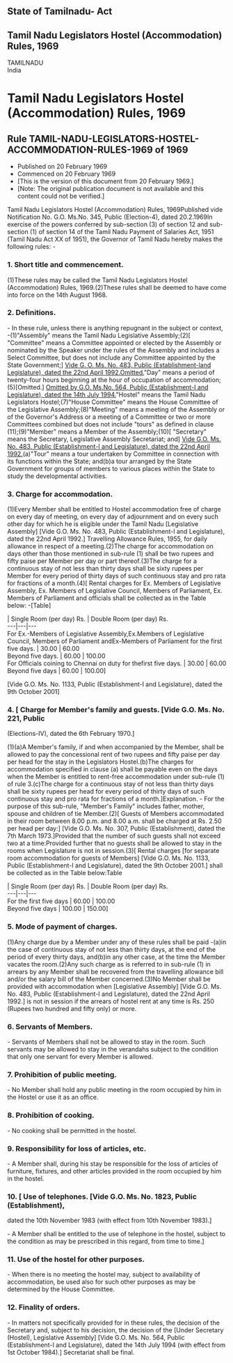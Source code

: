 ## State of Tamilnadu- Act

## Tamil Nadu Legislators Hostel (Accommodation) Rules, 1969

TAMILNADU  
India

# Tamil Nadu Legislators Hostel (Accommodation) Rules, 1969

## Rule TAMIL-NADU-LEGISLATORS-HOSTEL-ACCOMMODATION-RULES-1969 of 1969

  * Published on 20 February 1969 
  * Commenced on 20 February 1969 
  * [This is the version of this document from 20 February 1969.] 
  * [Note: The original publication document is not available and this content could not be verified.] 

Tamil Nadu Legislators Hostel (Accommodation) Rules, 1969Published vide
Notification No. G.O. Ms.No. 345, Public (Election-4), dated 20.2.1969In
exercise of the powers conferred by sub-section (3) of section 12 and sub-
section (1) of section 14 of the Tamil Nadu Payment of Salaries Act, 1951
(Tamil Nadu Act XX of 1951), the Governor of Tamil Nadu hereby makes the
following rules: -

### 1. Short title and commencement.

(1)These rules may be called the Tamil Nadu Legislators Hostel (Accommodation)
Rules, 1969.(2)These rules shall be deemed to have come into force on the 14th
August 1968.

### 2. Definitions.

\- In these rule, unless there is anything repugnant in the subject or
context, -(1)"Assembly" means the Tamil Nadu Legislative Assembly;(2)[
"Committee" means a Committee appointed or elected by the Assembly or
nominated by the Speaker under the rules of the Assembly and includes a Select
Committee, but does not include any Committee appointed by the State
Government;] [Vide G. O. Ms. No. 483, Public (Establishment-land Legislature),
dated the 22nd April 1992.](3)[Omitted.](4)"Day" means a period of twenty-four
hours beginning at the hour of occupation of accommodation;(5)[Omitted.]
[Omitted by G.O. Ms.No. 564, Public (Establishment-I and Legislature), dated
the 14th July 1994.](6)"Hostel" means the Tamil Nadu Legislators
Hostel;(7)"House Committee" means the House Committee of the Legislative
Assembly;(8)"Meeting" means a meeting of the Assembly or of the Governor's
Address or a meeting of a Committee or two or more Committees combined but
does not include "tours" as defined in clause (11);(9)"Member" means a Member
of the Assembly;(10)[ "Secretary" means the Secretary, Legislative Assembly
Secretariat; and] [Vide G.O. Ms. No. 483, Public (Establishment-I and
Legislature), dated the 22nd April 1992.](11)(a)"Tour" means a tour undertaken
by Committee in connection with its functions within the State; and(b)a tour
arranged by the State Government for groups of members to various places
within the State to study the developmental activities.

### 3. Charge for accommodation.

(1)Every Member shall be entitled to Hostel accommodation free of charge on
every day of meeting, on every day of adjournment and on every such other day
for which he is eligible under the Tamil Nadu [Legislative Assembly] [Vide
G.O. Ms. No. 483, Public (Establishment-I and Legislature), dated the 22nd
April 1992.] Travelling Allowance Rules, 1955, for daily allowance in respect
of a meeting.(2)The charge for accommodation on days other than those
mentioned in sub-rule (1) shall be two rupees and fifty paise per Member per
day or part thereof.(3)The charge for a continuous stay of not less than
thirty days shall be sixty rupees per Member for every period of thirty days
of such continuous stay and pro rata for fractions of a month.(4)[ Rental
charges for Ex. Members of Legislative Assembly, Ex. Members of Legislative
Council, Members of Parliament, Ex. Members of Parliament and officials shall
be collected as in the Table below: -[Table]

| Single Room (per day) Rs. | Double Room (per day) Rs.  
---|---|---  
For Ex.-Members of Legislative Assembly,Ex.Members of Legislative Council, Members of Parliament andEx-Members of Parliament for the first five days. | 30.00 | 60.00  
Beyond five days. | 60.00 | 100.00  
For Officials coining to Chennai on duty for thefirst five days. | 30.00 | 60.00  
Beyond five days | 60.00 | 100.00]  
  
[Vide G.O. Ms. No. 1133, Public (Establishment-I and Legislature), dated the
9th October 2001]

### 4. [ Charge for Member's family and guests. [Vide G.O. Ms. No. 221, Public
(Elections-IV), dated the 6th February 1970.]

(1)(a)A Member's family, if and when accompanied by the Member, shall be
allowed to pay the concessional rent of two rupees and fifty paise per day per
head for the stay in the Legislators Hostel.(b)The charges for accommodation
specified in clause (a) shall be payable even on the days when the Member is
entitled to rent-free accommodation under sub-rule (1) of rule 3.(c)The charge
for a continuous stay of not less than thirty days shall be sixty rupees per
head for every period of thirty days of such continuous stay and pro rata for
fractions of a month.]Explanation. - For the purpose of this sub-rule,
"Member's Family" includes father, mother, spouse and children of tie
Member.(2)[ Guests of Members accommodated in their room between 8.00 p.m. and
8.00 a.m. shall be charged at Rs. 2.50 per head per day:] [Vide G.O. Ms. No.
307, Public (Establishment), dated the 7th March 1973.]Provided that the
number of such guests shall not exceed two at a time:Provided further that no
guests shall be allowed to stay in the rooms when Legislature is not in
session.(3)[ Rental charges [for separate room accommodation for guests of
Members] [Vide G.O. Ms. No. 1133, Public (Establishment-I and Legislature),
dated the 9th October 2001.] shall be collected as in the Table below:Table

| Single Room (per day) Rs. | Double Room (per day) Rs.  
---|---|---  
For the first five days | 60.00 | 100.00  
Beyond five days | 100.00 | 150.00]  
  
### 5. Mode of payment of charges.

(1)Any charge due by a Member under any of these rules shall be paid -(a)in
the case of continuous stay of not less than thirty days, at the end of the
period of every thirty days, and(b)in any other case, at the time the Member
vacates the room.(2)Any such charge as is referred to in sub-rule (1) in
arrears by any Member shall be recovered from the travelling allowance bill
and/or the salary bill of the Member concerned.(3)No Member shall be provided
with accommodation when [Legislative Assembly] [Vide G.O. Ms. No. 483, Public
(Establishment-I and Legislature), dated the 22nd April 1992.] is not in
session if the arrears of hostel rent at any time is Rs. 250 (Rupees two
hundred and fifty only) or more.

### 6. Servants of Members.

\- Servants of Members shall not be allowed to stay in the room. Such servants
may be allowed to stay in the verandahs subject to the condition that only one
servant for every Member is allowed.

### 7. Prohibition of public meeting.

\- No Member shall hold any public meeting in the room occupied by him in the
Hostel or use it as an office.

### 8. Prohibition of cooking.

\- No cooking shall be permitted in the hostel.

### 9. Responsibility for loss of articles, etc.

\- A Member shall, during his stay be responsible for the loss of articles of
furniture, fixtures, and other articles provided in the room occupied by him
in the hostel.

### 10. [ Use of telephones. [Vide G.O. Ms. No. 1823, Public (Establishment),
dated the 10th November 1983 (with effect from 10th November 1983).]

\- A Member shall be entitled to the use of telephone in the hostel, subject
to the condition as may be prescribed in this regard, from time to time.]

### 11. Use of the hostel for other purposes.

\- When there is no meeting the hostel may, subject to availability of
accommodation, be used also for such other purposes as may be determined by
the House Committee.

### 12. Finality of orders.

\- In matters not specifically provided for in these rules, the decision of
the Secretary and, subject to his decision, the decision of the [Under
Secretary (Hostel), Legislative Assembly] [Vide G.O. Ms. No. 564, Public
(Establishment-I and Legislature), dated the 14th July 1994 (with effect from
1st October 1984).] Secretariat shall be final.

